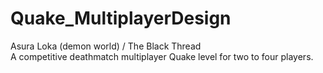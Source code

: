 # Quake_MultiplayerDesign
Asura Loka (demon world) / The Black Thread  
A competitive deathmatch multiplayer Quake level for two to four players.

